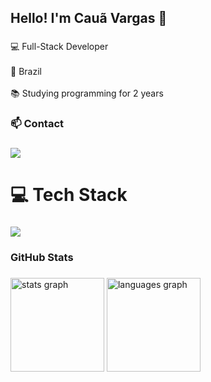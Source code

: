 <h2 align="left">Hello! I'm Cauã Vargas 👋</h2>

###

<p align="left">💻 Full-Stack Developer<br><br>📍 Brazil<br><br>📚 Studying programming for 2 years</p>






<h3 align="left">📫 Contact</h3>

###

  <a href="mailto:cauavargas1849@gmail.com" target="_blank">
    <img src="https://skillicons.dev/icons?i=gmail" />
  </a>
 
</div>

###

#  💻 Tech Stack

###

<div align="left">
<img src="https://skillicons.dev/icons?i=java,spring,react,mysql,nodejs,dart,flutter,tailwind,kali,linux,bash,arduino,typescript,javascript,html,css,git,github,maven,vite,vscode,idea&perline=9" />


</div>

###

<h3 align="left">GitHub Stats</h3>

###

<div align="left">
  <img src="https://github-readme-stats.vercel.app/api?username=Caua23&hide_title=false&hide_rank=false&show_icons=true&include_all_commits=true&count_private=true&disable_animations=false&theme=dark&locale=en&hide_border=false" height="150" alt="stats graph"  />
  <img src="https://github-readme-stats.vercel.app/api/top-langs?username=Caua23&locale=en&hide_title=false&layout=compact&card_width=320&langs_count=5&theme=dark&hide_border=false" height="150" alt="languages graph"  />
</div>

###
